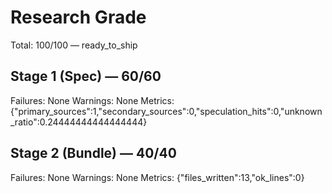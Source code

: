 # Research Grade
Total: 100/100 — ready_to_ship

## Stage 1 (Spec) — 60/60
Failures: None
Warnings: None
Metrics: {"primary_sources":1,"secondary_sources":0,"speculation_hits":0,"unknown_ratio":0.24444444444444444}

## Stage 2 (Bundle) — 40/40
Failures: None
Warnings: None
Metrics: {"files_written":13,"ok_lines":0}